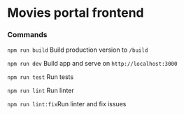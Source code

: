 # Movies portal frontend

### Commands
`npm run build` Build production version to `/build`

`npm run dev` Build app and serve on `http://localhost:3000`

`npm run test` Run tests

`npm run lint` Run linter

`npm run lint:fix`Run linter and fix issues

